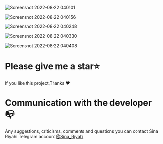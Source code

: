 ![Screenshot 2022-08-22 040101](https://user-images.githubusercontent.com/83516373/185809145-5a799708-120a-4bf5-8c9b-016a0be8973b.png)

![Screenshot 2022-08-22 040156](https://user-images.githubusercontent.com/83516373/185809168-e561a03b-4557-4ac0-b254-48498c6c8545.png)

![Screenshot 2022-08-22 040248](https://user-images.githubusercontent.com/83516373/185809191-ab56c5f1-b7fc-4c66-8a44-7e45a45407e5.png)

![Screenshot 2022-08-22 040330](https://user-images.githubusercontent.com/83516373/185809197-1a91ffca-5224-49bc-8edb-7e9282418823.png)

![Screenshot 2022-08-22 040408](https://user-images.githubusercontent.com/83516373/185809202-8a0ab028-d5a3-4d0f-bfe8-01d9fef24809.png)

Please give me a star⭐
==========================================

If you like this project,Thanks ❤  


Communication with the developer📭
===========================================

Any suggestions, criticisms, comments and questions you can contact Sina Riyahi Telegram account [@Sina_Riyahi](https://www.t.me/sina_riyahi)
